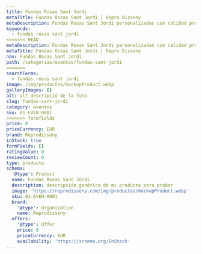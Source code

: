 ```yaml
---
title: Fundas Rosas Sant Jordi
metaTitle: Fundas Rosas Sant Jordi | Repro Disseny
metaDescription: Fundas Rosas Sant Jordi personalizadas con calidad profesional en Cataluña.
keywords:
  - fundas rosas sant jordi
<<<<<<< HEAD
metaDescription: Fundas Rosas Sant Jordi personalizadas con calidad profesional en Cataluña.
metaTitle: Fundas Rosas Sant Jordi | Repro Disseny
nav: Fundas Rosas Sant Jordi
path: /categorias/eventos/fundas-sant-jordi
=======
searchTerms:
  - fundas rosas sant jordi
image: /img/productos/mockupProduct.webp
galleryImages: []
alt: alt descripció de la foto
slug: fundas-sant-jordi
category: eventos
sku: 01-EVEN-0001
>>>>>>> formfields
price: 0
priceCurrency: EUR
brand: Reprodisseny
inStock: true
formFields: []
ratingValue: 0
reviewCount: 0
type: producto
schema:
  '@type': Product
  name: Fundas Rosas Sant Jordi
  description: descripción genérica de mi producto para probar
  image: 'https://reprodisseny.com/img/productos/mockupProduct.webp'
  sku: 01-EVEN-0001
  brand:
    '@type': Organization
    name: Reprodisseny
  offers:
    '@type': Offer
    price: 0
    priceCurrency: EUR
    availability: 'https://schema.org/InStock'
---
```


